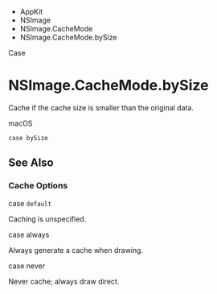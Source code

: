 

- AppKit
- NSImage
- NSImage.CacheMode
-  NSImage.CacheMode.bySize 

Case

# NSImage.CacheMode.bySize

Cache if the cache size is smaller than the original data.

macOS

``` source
case bySize
```

## See Also

### Cache Options

case `default`

Caching is unspecified.

case always

Always generate a cache when drawing.

case never

Never cache; always draw direct.


